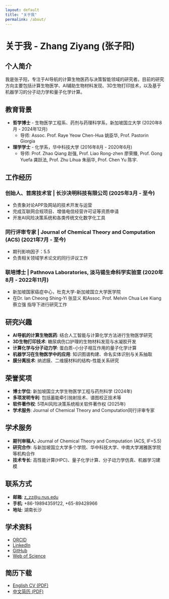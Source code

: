 ```yaml
---
layout: default
title: "关于我"
permalink: /about/
---
```


# 关于我 - Zhang Ziyang (张子阳)

## 个人简介

我是张子阳，专注于AI导航的计算生物医药与决策智能领域的研究者。目前的研究方向主要包括计算生物医学、AI辅助生物材料发现、3D生物打印技术，以及基于机器学习的分子动力学和量子化学计算。

## 教育背景

- **哲学博士** - 生物医学工程系、药剂与药理科学系，新加坡国立大学 (2020年8月 - 2024年12月)
  - 导师: Assoc. Prof. Raye Yeow Chen-Hua 姚臣华, Prof. Pastorin Giorgia
- **理学学士** - 化学系，华中科技大学 (2016年8月 - 2020年6月)  
  - 导师: Prof. Zhao Qiang 赵强, Prof. Liao Rong-zhen 廖荣臻, Prof. Gong Yuefa 龚跃法, Prof. Zhu Lihua 朱丽华, Prof. Chen Yu 陈宇. 

## 工作经历

### 创始人、首席技术官 | 长沙决明科技有限公司 (2025年3月 - 至今)
- 负责象对论APP及网站的技术开发与运营
- 完成互联网合规项目、增值电信经营许可证等资质申请
- 开发AI风险决策系统和各类传统文化数字化工具

### 同行评审专家 | Journal of Chemical Theory and Computation (ACS) (2021年7月 - 至今)
- 期刊影响因子：5.5
- 负责相关领域学术论文的同行评议工作

### 联培博士 | Pathnova Laboratories, 淡马锡生命科学实验室 (2020年8月 - 2022年11月)
- 新加坡国家癌症中心，杜克大学-新加坡国立大学医学院
- 在Dr. Ian Cheong Shing-Yi 张显义 和Assoc. Prof. Melvin Chua Lee Kiang 蔡立强 指导下进行研究工作

## 研究兴趣

- **AI导航的计算生物医药**: 结合人工智能与计算化学方法进行生物医学研究
- **3D生物打印技术**: 糖尿病伤口护理的生物材料发现与水凝胶开发
- **计算化学与分子动力学**: 蛋白质-小分子相互作用的量子化学计算
- **机器学习在生物医学中的应用**: 知识图谱构建、命名实体识别与关系抽取
- **膜分离技术**: 纳滤膜、二维膜材料的结构-性能关系研究

## 荣誉奖项

- **博士学位**: 新加坡国立大学生物医学工程与药剂科学 (2024年)
- **多项发明专利**: 包括蓄能牵引抛射技术、谱图校正技术等
- **软件著作权**: 5项AI风险决策系统相关软件著作权 (2025年)
- **学术服务**: Journal of Chemical Theory and Computation同行评审专家

## 学术服务

- **期刊审稿人**: Journal of Chemical Theory and Computation (ACS, IF=5.5)
- **研究合作**: 与新加坡国立大学多个学院、华中科技大学、中南大学湘雅医学院等机构合作
- **技术专长**: 高性能计算(HPC)、量子化学计算、分子动力学仿真、机器学习建模

## 联系方式

- **邮箱**: z_zz@u.nus.edu
- **手机**: +86-19894359122, +65-89428966
- **地址**: 湖南长沙

## 学术资料

- [ORCID](https://orcid.org/0000-0002-0350-5958)
- [LinkedIn]( https://www.linkedin.com/in/ziyang-zhang-83815b206/)
- [GitHub](https://github.com/xianyu564)
- [Web of Science](https://webofscience.com/wos/author/record/JDC-4596-2023)

## 简历下载

- [English CV (PDF)](Zhang_Ziyang_CV_Sept2025.pdf)
- [中文简历 (PDF)](张子阳个人简历，2025年9月.pdf)
